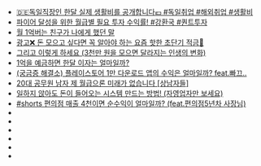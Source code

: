 - [🇩🇪독일직장인 한달 실제 생활비를 공개합니다💶 #독일취업 #해외취업 #생활비](https://youtu.be/UAeKcq6dCWk?si=bXYALcwd7h7RspoW)
- [파이어 달성을 위한 월급별 필요 투자 수익률! #강환국 #퀀트투자](https://youtube.com/shorts/6weto4FxZUE?si=S8wrvYJsmngGnZ5c)
- [월 1억버는 친구가 나에게 했던 말](https://youtube.com/shorts/tUCg-2qOJVY?si=_MCbcqHy95HOy9SO)
- [광고❌ 돈 모으고 싶다면 꼭 알아야 하는 요즘 핫한 초단기 적금💸](https://youtu.be/e3jtSgqxSHo?si=3FcdP_W-JXk7h-p9)
- [그리고 이렇게 하세요 (3천만 원을 모으면 달라지는 인생의 변화)](https://youtu.be/j0ahE4Es9xQ?si=vzUHTUCmA5Vxjd7a)
- [1억을 예금하면 한달 이자는 얼마일까?](https://youtube.com/shorts/mf27g9ZD8EY?si=rUF0C1yId8j69Uvk)
- [(궁금증 해결소) 플레이스토어 1만 다운로드 앱의 수익은 얼마일까? feat.빠끄..](https://youtu.be/xBwGdipJw1w?si=2HJ3GlcUW2R2f1Tv)
- [20대 공무원 남자 제 월급으론 미래가 없습니다 [상남자들]](https://youtu.be/yV0klwAHObM?si=EcR2sJZp2Tgdueum)
- [일하지 않아도 돈이 들어오는 시스템 만드는 방법! (자영업자만 보세요)](https://youtube.com/shorts/iZs4hAT1yko?si=96OJIXDUGI3cGGgg)
- [#shorts 편의점 매출 4천이면 순수익이 얼마일까? (feat.편의점5년차 사장님)](https://youtube.com/shorts/atGVFi9pFWc?si=ZVBj2PKoQpx83Uh3)
- []()
- []()
- []()
- []()
- []()
- []()